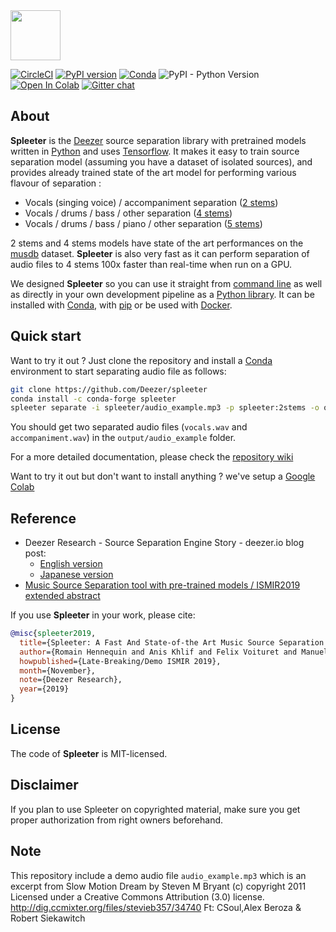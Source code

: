 <img src="https://github.com/deezer/spleeter/raw/master/images/spleeter_logo.png" height="80" />

[![CircleCI](https://circleci.com/gh/deezer/spleeter/tree/master.svg?style=shield)](https://circleci.com/gh/deezer/spleeter/tree/master) [![PyPI version](https://badge.fury.io/py/spleeter.svg)](https://badge.fury.io/py/spleeter) [![Conda](https://img.shields.io/conda/vn/conda-forge/spleeter)](https://anaconda.org/conda-forge/spleeter) ![PyPI - Python Version](https://img.shields.io/pypi/pyversions/spleeter) [![Open In Colab](https://colab.research.google.com/assets/colab-badge.svg)](https://colab.research.google.com/github/deezer/spleeter/blob/master/spleeter.ipynb) [![Gitter chat](https://badges.gitter.im/gitterHQ/gitter.png)](https://gitter.im/spleeter/community)



## About

**Spleeter** is the [Deezer](https://www.deezer.com/) source separation library with pretrained models
written in [Python](https://www.python.org/) and uses [Tensorflow](https://tensorflow.org/). It makes it easy
to train source separation model (assuming you have a dataset of isolated sources), and provides
already trained state of the art model for performing various flavour of separation :

* Vocals (singing voice) / accompaniment separation ([2 stems](https://github.com/deezer/spleeter/wiki/2.-Getting-started#using-2stems-model))
* Vocals / drums / bass / other separation ([4 stems](https://github.com/deezer/spleeter/wiki/2.-Getting-started#using-4stems-model))
* Vocals / drums / bass / piano / other separation ([5 stems](https://github.com/deezer/spleeter/wiki/2.-Getting-started#using-5stems-model))

2 stems and 4 stems models have state of the art performances on the [musdb](https://sigsep.github.io/datasets/musdb.html) dataset. **Spleeter** is also very fast as it can perform separation of audio files to 4 stems 100x faster than real-time when run on a GPU. 

We designed **Spleeter** so you can use it straight from [command line](https://github.com/deezer/spleeter/wiki/2.-Getting-started#usage)
as well as directly in your own development pipeline as a [Python library](https://github.com/deezer/spleeter/wiki/4.-API-Reference#separator). It can be installed with [Conda](https://github.com/deezer/spleeter/wiki/1.-Installation#using-conda),
with [pip](https://github.com/deezer/spleeter/wiki/1.-Installation#using-pip) or be used with
[Docker](https://github.com/deezer/spleeter/wiki/2.-Getting-started#using-docker-image).

## Quick start 

Want to try it out ? Just clone the repository and install a
[Conda](https://github.com/deezer/spleeter/wiki/1.-Installation#using-conda)
environment to start separating audio file as follows:

```bash
git clone https://github.com/Deezer/spleeter
conda install -c conda-forge spleeter
spleeter separate -i spleeter/audio_example.mp3 -p spleeter:2stems -o output
```
You should get two separated audio files (`vocals.wav` and `accompaniment.wav`)
in the `output/audio_example` folder.

For a more detailed documentation, please check the [repository wiki](https://github.com/deezer/spleeter/wiki)

Want to try it out but don't want to install anything ? we've setup a [Google Colab](https://colab.research.google.com/github/deezer/spleeter/blob/master/spleeter.ipynb)

## Reference


- Deezer Research - Source Separation Engine Story - deezer.io blog post:
    * [English version](https://deezer.io/releasing-spleeter-deezer-r-d-source-separation-engine-2b88985e797e)
    * [Japanese version](http://dzr.fm/splitterjp)
- [Music Source Separation tool with pre-trained models / ISMIR2019 extended abstract](http://archives.ismir.net/ismir2019/latebreaking/000036.pdf)

If you use **Spleeter** in your work, please cite:

```BibTeX
@misc{spleeter2019,
  title={Spleeter: A Fast And State-of-the Art Music Source Separation Tool With Pre-trained Models},
  author={Romain Hennequin and Anis Khlif and Felix Voituret and Manuel Moussallam},
  howpublished={Late-Breaking/Demo ISMIR 2019},
  month={November},
  note={Deezer Research},
  year={2019}
}
```

## License
The code of **Spleeter** is MIT-licensed.

## Disclaimer
If you plan to use Spleeter on copyrighted material, make sure you get proper authorization from right owners beforehand.

## Note
This repository include a demo audio file `audio_example.mp3` which is an excerpt
from Slow Motion Dream by Steven M Bryant (c) copyright 2011 Licensed under a Creative
Commons Attribution (3.0) license. http://dig.ccmixter.org/files/stevieb357/34740
Ft: CSoul,Alex Beroza & Robert Siekawitch
